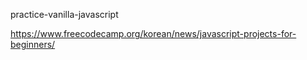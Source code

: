 practice-vanilla-javascript

https://www.freecodecamp.org/korean/news/javascript-projects-for-beginners/
